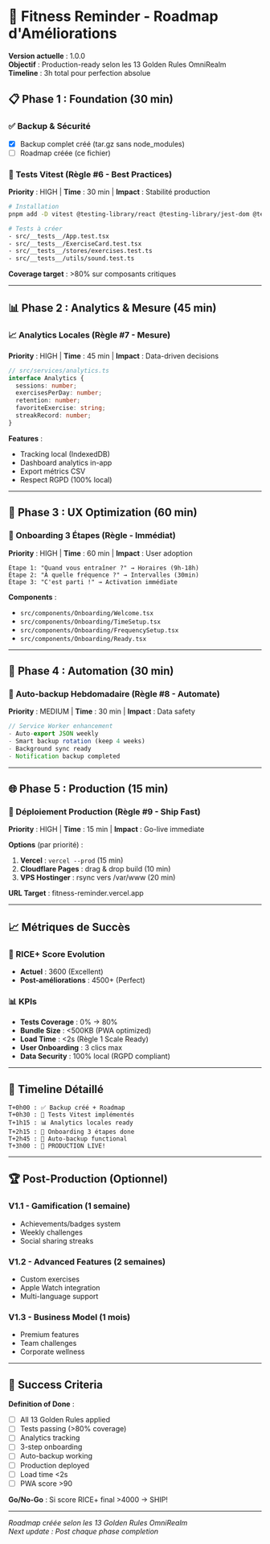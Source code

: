 # 🚀 Fitness Reminder - Roadmap d'Améliorations

**Version actuelle** : 1.0.0  
**Objectif** : Production-ready selon les 13 Golden Rules OmniRealm  
**Timeline** : 3h total pour perfection absolue

## 📋 Phase 1 : Foundation (30 min)

### ✅ Backup & Sécurité

- [x] Backup complet créé (tar.gz sans node_modules)
- [ ] Roadmap créée (ce fichier)

### 🧪 Tests Vitest (Règle #6 - Best Practices)

**Priority** : HIGH | **Time** : 30 min | **Impact** : Stabilité production

```bash
# Installation
pnpm add -D vitest @testing-library/react @testing-library/jest-dom @testing-library/user-event

# Tests à créer
- src/__tests__/App.test.tsx
- src/__tests__/ExerciseCard.test.tsx
- src/__tests__/stores/exercises.test.ts
- src/__tests__/utils/sound.test.ts
```

**Coverage target** : >80% sur composants critiques

---

## 📊 Phase 2 : Analytics & Mesure (45 min)

### 📈 Analytics Locales (Règle #7 - Mesure)

**Priority** : HIGH | **Time** : 45 min | **Impact** : Data-driven decisions

```typescript
// src/services/analytics.ts
interface Analytics {
  sessions: number;
  exercisesPerDay: number;
  retention: number;
  favoriteExercise: string;
  streakRecord: number;
}
```

**Features** :

- Tracking local (IndexedDB)
- Dashboard analytics in-app
- Export métrics CSV
- Respect RGPD (100% local)

---

## 🎯 Phase 3 : UX Optimization (60 min)

### 🚀 Onboarding 3 Étapes (Règle  - Immédiat)

**Priority** : HIGH | **Time** : 60 min | **Impact** : User adoption

```
Étape 1: "Quand vous entraîner ?" → Horaires (9h-18h)
Étape 2: "À quelle fréquence ?" → Intervalles (30min)
Étape 3: "C'est parti !" → Activation immédiate
```

**Components** :

- `src/components/Onboarding/Welcome.tsx`
- `src/components/Onboarding/TimeSetup.tsx`
- `src/components/Onboarding/FrequencySetup.tsx`
- `src/components/Onboarding/Ready.tsx`

---

## 🤖 Phase 4 : Automation (30 min)

### 💾 Auto-backup Hebdomadaire (Règle #8 - Automate)

**Priority** : MEDIUM | **Time** : 30 min | **Impact** : Data safety

```typescript
// Service Worker enhancement
- Auto-export JSON weekly
- Smart backup rotation (keep 4 weeks)
- Background sync ready
- Notification backup completed
```

---

## 🌐 Phase 5 : Production (15 min)

### 🚀 Déploiement Production (Règle #9 - Ship Fast)

**Priority** : HIGH | **Time** : 15 min | **Impact** : Go-live immediate

**Options** (par priorité) :

1. **Vercel** : `vercel --prod` (15 min)
2. **Cloudflare Pages** : drag & drop build (10 min)
3. **VPS Hostinger** : rsync vers /var/www (20 min)

**URL Target** : fitness-reminder.vercel.app

---

## 📈 Métriques de Succès

### 🎯 RICE+ Score Evolution

- **Actuel** : 3600 (Excellent)
- **Post-améliorations** : 4500+ (Perfect)

### 📊 KPIs

- **Tests Coverage** : 0% → 80%
- **Bundle Size** : <500KB (PWA optimized)
- **Load Time** : <2s (Règle 1 Scale Ready)
- **User Onboarding** : 3 clics max
- **Data Security** : 100% local (RGPD compliant)

---

## 🔄 Timeline Détaillé

```
T+0h00 : ✅ Backup créé + Roadmap
T+0h30 : 🧪 Tests Vitest implémentés
T+1h15 : 📊 Analytics locales ready
T+2h15 : 🎯 Onboarding 3 étapes done
T+2h45 : 🤖 Auto-backup functional
T+3h00 : 🚀 PRODUCTION LIVE!
```

---

## 🏆 Post-Production (Optionnel)

### V1.1 - Gamification (1 semaine)

- Achievements/badges system
- Weekly challenges
- Social sharing streaks

### V1.2 - Advanced Features (2 semaines)

- Custom exercises
- Apple Watch integration
- Multi-language support

### V1.3 - Business Model (1 mois)

- Premium features
- Team challenges
- Corporate wellness

---

## 🎯 Success Criteria

**Definition of Done** :

- [ ] All 13 Golden Rules applied
- [ ] Tests passing (>80% coverage)
- [ ] Analytics tracking
- [ ] 3-step onboarding
- [ ] Auto-backup working
- [ ] Production deployed
- [ ] Load time <2s
- [ ] PWA score >90

**Go/No-Go** : Si score RICE+ final >4000 → SHIP!

---

_Roadmap créée selon les 13 Golden Rules OmniRealm_  
_Next update : Post chaque phase completion_
